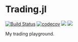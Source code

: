 # Trading.jl
[![Build Status](https://github.com/louisponet/Trading.jl/workflows/CI/badge.svg)](https://github.com/louisponet/Trading.jl/actions?query=workflow%3ACI)
[![codecov](https://codecov.io/gh/louisponet/Trading.jl/branch/master/graph/badge.svg?token=86X3QFJL5P)](https://codecov.io/gh/louisponet/Trading.jl)
[![](https://img.shields.io/badge/docs-latest-blue.svg)](https://louisponet.github.io/Trading.jl/dev/)
[![](https://img.shields.io/badge/docs-stable-blue.svg)](https://louisponet.github.io/Trading.jl/dev/)


My trading playground.
